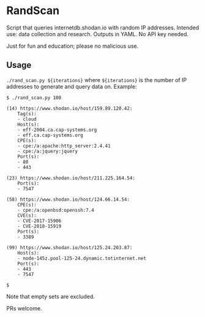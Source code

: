 # RandScan
Script that queries internetdb.shodan.io with random IP addresses. Intended use: data collection and research. Outputs in YAML. No API key needed.

Just for fun and education; please no malicious use.

## Usage
`./rand_scan.py ${iterations}` where `${iterations}` is the number of IP addresses to generate and query data on. Example:

```
$ ./rand_scan.py 100

(14) https://www.shodan.io/host/159.89.120.42:
    Tag(s):
    - cloud
    Host(s):
    - eff-2004.ca.cap-systems.org
    - eff.ca.cap-systems.org
    CPE(s):
    - cpe:/a:apache:http_server:2.4.41
    - cpe:/a:jquery:jquery
    Port(s):
    - 80
    - 443

(23) https://www.shodan.io/host/211.225.164.54:
    Port(s):
    - 7547

(58) https://www.shodan.io/host/124.66.14.54:
    CPE(s):
    - cpe:/a:openbsd:openssh:7.4
    CVE(s):
    - CVE-2017-15906
    - CVE-2018-15919
    Port(s):
    - 3389

(99) https://www.shodan.io/host/125.24.203.87:
    Host(s):
    - node-145z.pool-125-24.dynamic.totinternet.net
    Port(s):
    - 443
    - 7547

$
```

Note that empty sets are excluded.

PRs welcome.